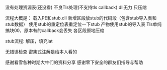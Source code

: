  
 
 
 没有处理资源表(还没看)
 不良Tls处理(不支持tls callback)
 dll无力
 只压缩
 

 流程大概是：
 载入PE和stub.dll
 新增区段放stub的代码段（包含stub导入表和stub数据）
 使用stub的重定位表重定位一下stub
 产物使用stub的导入表
 Tls单纯搞块00，原本有的callback会丢失
 各区段原地压缩
 

 stub流程:
 解压，填充iat

 无错误检查
 密集式注解是给本人看的

 感谢看雪各种时期大牛们的资料分享
 感谢零下安全的群友们指导与帮助
 
